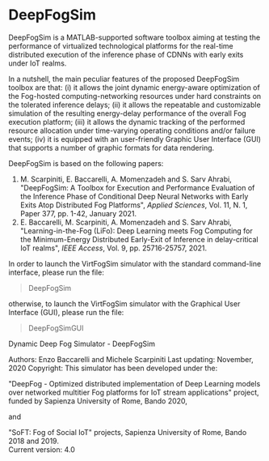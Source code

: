 # DeepFogSim
DeepFogSim is a MATLAB-supported software toolbox aiming at testing the performance of virtualized technological platforms for the real-time distributed execution of the inference phase of CDNNs with early exits under IoT realms. 

In a nutshell, the main peculiar features of the proposed DeepFogSim toolbox are that: (i) it allows the joint dynamic energy-aware optimization of the Fog-hosted computing-networking resources under hard constraints on the tolerated inference delays; (ii) it allows the repeatable and customizable simulation of the resulting energy-delay performance of the overall Fog execution platform; (iii) it allows the dynamic tracking of the performed resource allocation under time-varying operating conditions and/or failure events; (iv) it is equipped with an user-friendly Graphic User Interface (GUI) that supports a number of graphic formats for data rendering.

DeepFogSim is based on the following papers:
1. M. Scarpiniti, E. Baccarelli, A. Momenzadeh and S. Sarv Ahrabi, "DeepFogSim: A Toolbox for Execution and Performance Evaluation of the Inference Phase of Conditional Deep Neural Networks with Early Exits Atop Distributed Fog Platforms", *Applied Sciences*, Vol. 11, N. 1, Paper 377, pp. 1-42, January 2021.
2. E. Baccarelli, M. Scarpiniti, A. Momenzadeh and S. Sarv Ahrabi, "Learning-in-the-Fog (LiFo): Deep Learning meets Fog Computing for the Minimum-Energy Distributed Early-Exit of Inference in delay-critical IoT realms", *IEEE Access*, Vol. 9, pp. 25716-25757, 2021.

In order to launch the VirtFogSim simulator with the standard command-line interface, please run the file:

> DeepFogSim

otherwise, to launch the VirtFogSim simulator with the Graphical User Interface (GUI), please run the file:

> DeepFogSimGUI



Dynamic Deep Fog Simulator - DeepFogSim             
                                                 
Authors: Enzo Baccarelli and Michele Scarpiniti
Last updating: November, 2020
Copyright: This simulator has been developed under the:

"DeepFog - Optimized distributed implementation of Deep Learning models over networked multitier Fog platforms for IoT stream applications" project, funded by Sapienza University of Rome, Bando 2020,

and

"SoFT: Fog of Social IoT" projects, Sapienza University of Rome, Bando 2018 and 2019.          
Current version: 4.0 
